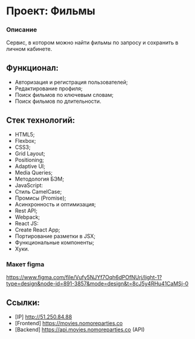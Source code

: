 # Проект: Фильмы
### Описание
Сервис, в котором можно найти фильмы по запросу и сохранить в личном кабинете.

## Функционал:
- Авторизация и регистрация пользователей;
- Редактирование профиля;
- Поиск фильмов по ключевым словам;
- Поиск фильмов по длительности.

## Стек технологий:
  - HTML5;
  - Flexbox;
  - CSS3;
  - Grid Layout;
  - Positioning;
  - Adaptive UI;
  - Media Queries;
  - Методология БЭМ;
  - JavaScript:
  - Стиль CamelCase;
  - Промисы (Promise);
  - Асинхронность и оптимизация;
  - Rest API;
  - Webpack; 
  - React JS:
  - Create React App;
  - Портирование разметки в JSX;
  - Функциональные компоненты;
  - Хуки.

### Макет figma
https://www.figma.com/file/Vufy5NJYf7Oqh6dPOfNUrj/light-1?type=design&node-id=891-3857&mode=design&t=8cJ5y4RHu41CaMSj-0

## Ссылки:
- [IP] http://51.250.84.88
- [Frontend]  https://movies.nomoreparties.co
- [Backend]  https://api.movies.nomoreparties.co (API)

